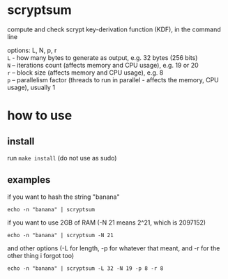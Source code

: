 # scryptsum

compute and check scrypt key-derivation function (KDF), in the command line

options: L, N, p, r  
`L` - how many bytes to generate as output, e.g. 32 bytes (256 bits)  
`N` – iterations count (affects memory and CPU usage), e.g. 19 or 20  
`r` – block size (affects memory and CPU usage), e.g. 8  
`p` – parallelism factor (threads to run in parallel - affects the memory, CPU usage), usually 1

# how to use

## install

run `make install` (do not use as sudo)

## examples

if you want to hash the string "banana"

`echo -n "banana" | scryptsum` 

if you want to use 2GB of RAM (-N 21 means 2^21, which is 2097152)

`echo -n "banana" | scryptsum -N 21`

and other options (-L for length, -p for whatever that meant, and -r for the other thing i forgot too)

`echo -n "banana" | scryptsum -L 32 -N 19 -p 8 -r 8`
